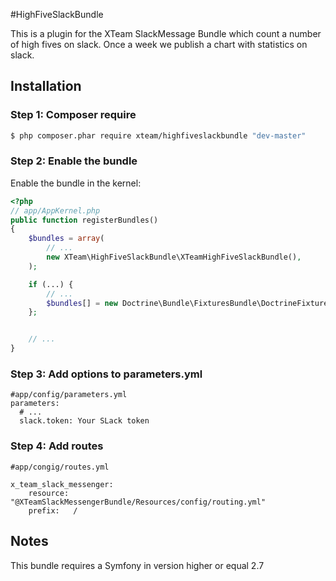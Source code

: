 #HighFiveSlackBundle

This is a plugin for the XTeam SlackMessage Bundle which count a number of high fives on slack. Once a week we publish
a chart with statistics on slack.

## Installation

### Step 1: Composer require

``` bash
$ php composer.phar require xteam/highfiveslackbundle "dev-master"
```

### Step 2: Enable the bundle

Enable the bundle in the kernel:

``` php
<?php
// app/AppKernel.php
public function registerBundles()
{
    $bundles = array(
        // ...
        new XTeam\HighFiveSlackBundle\XTeamHighFiveSlackBundle(),
    );

    if (...) {
        // ...
        $bundles[] = new Doctrine\Bundle\FixturesBundle\DoctrineFixturesBundle();
    };


    // ...
}
```

### Step 3: Add options to parameters.yml

```
#app/config/parameters.yml
parameters:
  # ...
  slack.token: Your SLack token
```

### Step 4: Add routes

```
#app/congig/routes.yml

x_team_slack_messenger:
    resource: "@XTeamSlackMessengerBundle/Resources/config/routing.yml"
    prefix:   /

```

Notes
---------

This bundle requires a Symfony in version higher or equal 2.7
